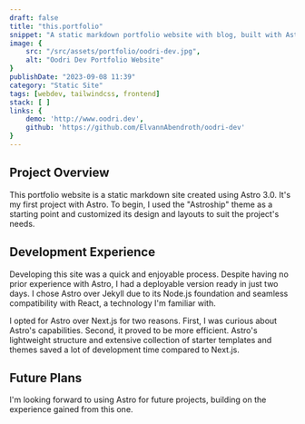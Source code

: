 ```yaml
---
draft: false
title: "this.portfolio"
snippet: "A static markdown portfolio website with blog, built with Astro 3.0 & the Astroship Theme"
image: {
    src: "/src/assets/portfolio/oodri-dev.jpg",
    alt: "Oodri Dev Portfolio Website"
}
publishDate: "2023-09-08 11:39"
category: "Static Site"
tags: [webdev, tailwindcss, frontend]
stack: [ ]
links: {
    demo: 'http://www.oodri.dev',
    github: 'https://github.com/ElvannAbendroth/oodri-dev'
}
---
```


## Project Overview
This portfolio website is a static markdown site created using Astro 3.0. It's my first project with Astro. To begin, I used the "Astroship" theme as a starting point and customized its design and layouts to suit the project's needs.

## Development Experience

Developing this site was a quick and enjoyable process. Despite having no prior experience with Astro, I had a deployable version ready in just two days. I chose Astro over Jekyll due to its Node.js foundation and seamless compatibility with React, a technology I'm familiar with.

I opted for Astro over Next.js for two reasons. First, I was curious about Astro's capabilities. Second, it proved to be more efficient. Astro's lightweight structure and extensive collection of starter templates and themes saved a lot of development time compared to Next.js.

## Future Plans

I'm looking forward to using Astro for future projects, building on the experience gained from this one.